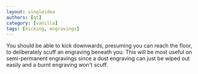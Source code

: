 ```yaml
---
layout: singleidea
authors: [qt]
category: [vanilla]
tags: [kicking, engravings]
---
```

You should be able to kick downwards, presuming you can reach the floor, to
deliberately scuff an engraving beneath you. This will be most useful on
semi-permanent engravings since a dust engraving can just be wiped out easily
and a burnt engraving won't scuff.

